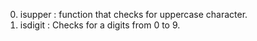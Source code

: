 0. isupper : function that checks for uppercase character.
1. isdigit : Checks for a digits from 0 to 9.
